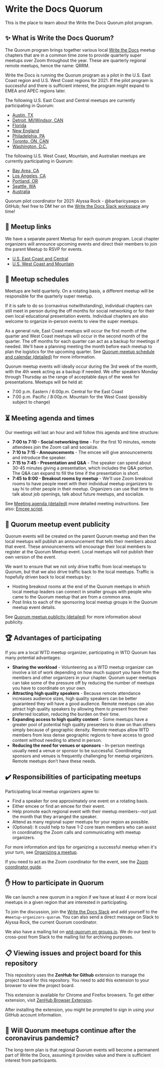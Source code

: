 # Write the Docs Quorum

This is the place to learn about the Write the Docs Quorum pilot program.


## :sparkles: What is Write the Docs Quorum?

The Quorum program brings together various local [Write the Docs](https://www.writethedocs.org/) meetup chapters that are in a common time zone to provide quarterly super meetups over Zoom throughout the year.
These are quarterly regional remote meetups, hence the name: QRRM.

Write the Docs is running the Quorum program as a pilot in the U.S. East Coast region and U.S. West Coast regions for 2021. If the pilot program is successful and there is sufficient interest, the program might expand to EMEA and APEC regions later.

The following U.S. East Coast and Central meetups are currently participating in Quorum:

- [Austin, TX](https://www.meetup.com/WriteTheDocs-ATX-Meetup/)
- [Detroit, MI/Windsor, CAN](https://www.meetup.com/write-the-docs-detroit-windsor/)
- [Florida](https://www.meetup.com/write-the-docs-florida/)
- [New England](https://www.meetup.com/ne-write-the-docs/)
- [Philadelphia, PA](https://www.writethedocs.org/meetups/philly/)
- [Toronto, ON, CAN](https://www.meetup.com/Write-The-Docs-Toronto/)
- [Washington, D.C.](https://www.meetup.com/Write-the-Docs-DC/)

The following U.S. West Coast, Mountain, and Australian meetups are currently participating in Quorum:

- [Bay Area, CA](https://www.meetup.com/Write-the-Docs-Bay-Area/)
- [Los Angeles, CA](https://www.meetup.com/Write-the-Docs-LA/)
- [Portland, OR](https://www.meetup.com/Write-The-Docs-PDX/)
- [Seattle, WA](https://www.meetup.com/Write-The-Docs-Seattle/)
- [Australia](https://www.meetup.com/Write-the-Docs-Australia/)

Quorum pilot coordinator for 2021:
Alyssa Rock - @barbaricyawps on GitHub; feel free to DM her on the [Write the Docs Slack workspace](https://www.writethedocs.org/slack/) any time!


## :link: Meetup links

We have a separate parent Meetup for each quorum program.
Local chapter organizers will announce upcoming events and direct their members to join the parent Meetup to RSVP for events.

- [U.S. East Coast and Central](https://www.meetup.com/virtual-write-the-docs-east-coast-quorum/)
- [U.S. West Coast and Mountain](https://www.meetup.com/virtual-write-the-docs-west-coast-quorum/)


## :calendar: Meetup schedules

Meetups are held quarterly.
On a rotating basis, a different meetup will be responsible for the quarterly super meetup.

If it is safe to do so (cornavirus notwithstanding), individual chapters can still meet in person during the off months for social networking or for their own local educational presentation events.
Individual chapters are also welcome to organize in-person events to view the super meetups.

As a general rule, East Coast meetups will occur the first month of the quarter and West Coast meetups will occur in the second month of the quarter.
The off months for each quarter can act as a backup for meetings if needed.
We'll have a planning meeting the month before each meetup to plan the logistics for the upcoming quarter.
See [Quorum meetup schedule and calendar (detailed)](meetup-schedule-detailed.md) for more information.

Quorum meetup events will ideally occur during the 3rd week of the month, with the 4th week acting as a backup if needed. We offer speakers Monday through Thursday as the range of acceptable days of the week for presentations.
Meetups will be held at:

- 7:00 p.m. Eastern / 6:00p.m. Central for the East Coast
- 7:00 p.m. Pacific / 8:00p.m. Mountain for the West Coast (possibly subject to
  change)


## :hourglass_flowing_sand: Meeting agenda and times

Our meetings will last an hour and will follow this agenda and time structure:

- **7:00 to 7:10 - Social networking time** - For the first 10 minutes, remote attendees join the Zoom call and socialize.
- **7:10 to 7:15 - Announcements** - The emcee will give announcements and introduce the speaker.
- **7:15 to 7:45 - Presentation and Q&A** - The speaker can spend about 30-45 minutes giving a presentation, which includes the Q&A portion. The Q&A can expand to fill the time if the presentation is short.
- **7:45 to 8:00 - Breakout rooms by meetup** - We'll use Zoom breakout rooms to have people meet with their individual meetup organizers to say hi to other people in their meetup. Organizers can use that time to talk about job openings, talk about future meetups, and socialize.

See [Meeting agenda (detailed)](meeting-agenda-detailed.md) more detailed meeting instructions. See also: [Emcee script](emcee-script.md).


## :mega: Quorum meetup event publicity

Quorum events will be created on the parent Quorum meetup and then the local meetups will publish an announcement that tells their members about that event.
These announcements will encourage their local members to register at the Quorum Meetup event. Local meetups will not publish their own version of the event.

We want to ensure that we not only drive traffic from local meetups to Quorum, but that we also drive traffic back to the local meetups.
Traffic is hopefully driven back to local meetups by:

- Hosting breakout rooms at the end of the Quorum meetups in which local meetup leaders can connect in smaller groups with people who came to the Quorum meetup that are from a common area.
- Post links to each of the sponsoring local meetup groups in the Quorum meetup event details.

See [Quorum meetup publicity (detailed)](meetup-publicity-detailed.md) for more information about publicity.


## :trophy: Advantages of participating

If you are a local WTD meetup organizer, participating in WTD Quorum has many potential advantages:

- **Sharing the workload** - Volunteering as a WTD meetup organizer can involve a lot of work depending on how much support you have from the members and other organizers in your chapter.
Quorum super meetups can take some of the pressure off by reducing the number of meetups you have to coordinate on your own.
- **Attracting high quality speakers** - Because remote attendance increases audience sizes, high quality speakers can be better guaranteed they will have a good audience.
Remote meetups can also attract high quality speakers by allowing them to present from their preferred location, reducing the burden on their time.
- **Expanding access to high quality content** - Some meetups have a greater pool of potential high quality presenters to draw on than others simply because of geographic density.
Remote meetups allow WTD members from less dense geographic regions to have access to good content without needing to attend in person.
- **Reducing the need for venues or sponsors** - In-person meetings usually need a venue or sponsor to be successful. Coordinating sponsors and venues is frequently challenging for meetup organizers.
Remote meetups don’t have these needs.


## :heavy_check_mark: Responsibilities of participating meetups

Participating local meetup organizers agree to:

- Find a speaker for one approximately one event on a rotating basis.
- Either emcee or find an emcee for their event.
- Help promote each regional event with their meetup members--not just the month that they arranged the speaker.
- Attend as many regional super meetups for your region as possible.
- (Optional): It could help to have 1-2 core team members who can assist in coordinating the Zoom calls and communicating with meetup organizers.

For more information and tips for organizing a successful meetup when it's your turn, see [Organizing a meetup](meetup-organizing.md).

If you need to act as the Zoom coordinator for the event, see the [Zoom coordinator guide](zoom-coordinator-guide).


## :raised_hand: How to participate in Quorum

We can launch a new quorum in a region if we have at least 4 or more local meetups in a given region that are interested in participating.

To join the discussion, join the [Write the Docs Slack](https://www.writethedocs.org/slack/) and add yourself to the `#meetup-organizers-quorum`.
You can also send a direct message on Slack to Alyssa Rock, the current Quorum coordinator.

We also have a mailing list on [wtd-quorum on groups.io](https://groups.io/g/wtd-quorum).
We do our best to cross-post from Slack to the mailing list for archiving purposes.


## :clipboard: Viewing issues and project board for this repository

This repository uses the **ZenHub for Github** extension to manage the project board for this repository. You need to add this extension to your browser to view the project board.

This extension is available for Chrome and Firefox browsers. To get either extension, visit [ZenHub Browser Extension](https://www.zenhub.com/extension).

After installing the extension, you might be prompted to sign in using your GitHub account information.


## :hospital: Will Quorum meetups continue after the coronavirus pandemic?

The long-term plan is that regional Quorum events will become a permanent part of Write the Docs, assuming it provides value and there is sufficient interest from participants.
